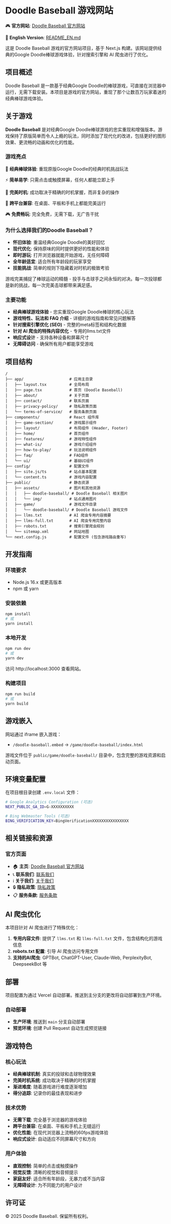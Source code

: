 # Doodle Baseball 游戏网站

🎮 **官方网站**: [Doodle Baseball 官方网站](https://doodle-baseball.net/)

📖 **English Version**: [README_EN.md](./README_EN.md)

这是 Doodle Baseball 游戏的官方网站项目，基于 Next.js 构建。该网站提供经典的Google Doodle棒球游戏体验，针对搜索引擎和 AI 爬虫进行了优化。

## 项目概述

Doodle Baseball 是一款基于经典Google Doodle的棒球游戏，可直接在浏览器中运行，无需下载安装。本项目是游戏的官方网站，重现了那个让数百万玩家着迷的经典棒球游戏体验。

## 关于游戏

**Doodle Baseball** 是对经典Google Doodle棒球游戏的忠实重现和增强版本。游戏保持了原版简单而令人上瘾的玩法，同时添加了现代化的改进，包括更好的图形效果、更流畅的动画和优化的性能。

### 游戏亮点

🎯 **经典棒球体验**: 重现原版Google Doodle的经典时机挑战玩法

⚡ **简单易学**: 只需点击或触摸屏幕，任何人都能立即上手

🌟 **完美时机**: 成功取决于精确的时机掌握，而非复杂的操作

📱 **跨平台兼容**: 在桌面、平板和手机上都能完美运行

🎮 **免费畅玩**: 完全免费，无需下载，无广告干扰

### 为什么选择我们的Doodle Baseball？

- **怀旧体验**: 重温经典Google Doodle的美好回忆
- **现代优化**: 保持原味的同时提供更好的性能和体验
- **即时游玩**: 打开浏览器就能开始游戏，无任何障碍
- **全年龄适宜**: 适合所有年龄段的玩家享受
- **技能挑战**: 简单的规则下隐藏着对时机的极致考验

游戏完美捕捉了棒球运动的精髓 - 投手与击球手之间永恒的对决。每一次投球都是新的挑战，每一次完美击球都带来满足感。

### 主要功能

- **经典棒球游戏体验** - 忠实重现Google Doodle棒球的核心玩法
- **游戏特性、玩法和 FAQ 介绍** - 详细的游戏指南和常见问题解答
- **针对搜索引擎优化 (SEO)** - 完整的meta标签和结构化数据
- **针对 AI 爬虫的特殊内容优化** - 专用的llms.txt文件
- **响应式设计** - 支持各种设备和屏幕尺寸
- **无障碍访问** - 确保所有用户都能享受游戏

## 项目结构

```
/
├── app/                    # 应用主目录
│   ├── layout.tsx          # 全局布局
│   ├── page.tsx            # 首页 (Doodle Baseball)
│   ├── about/              # 关于页面
│   ├── contact/            # 联系页面
│   ├── privacy-policy/     # 隐私政策页面
│   └── terms-of-service/   # 服务条款页面
├── components/             # React 组件库
│   ├── game-section/       # 游戏展示组件
│   ├── layout/             # 布局组件 (Header, Footer)
│   ├── home/               # 首页组件
│   ├── features/           # 游戏特性组件
│   ├── what-is/            # 游戏介绍组件
│   ├── how-to-play/        # 玩法说明组件
│   ├── faq/                # FAQ组件
│   └── ui/                 # 基础UI组件
├── config/                 # 配置文件
│   ├── site.js/ts          # 站点基本配置
│   └── content.ts          # 游戏内容配置
├── public/                 # 静态资源
│   ├── assets/             # 图片和其他资源
│   │   ├── doodle-baseball/ # Doodle Baseball 相关图片
│   │   └── img/            # 站点通用图片
│   ├── game/               # 游戏文件目录
│   │   └── doodle-baseball/ # Doodle Baseball 游戏文件
│   ├── llms.txt            # AI 爬虫专用内容摘要
│   ├── llms-full.txt       # AI 爬虫专用完整内容
│   ├── robots.txt          # 搜索引擎爬虫规则
│   └── sitemap.xml         # 网站地图
└── next.config.js          # 配置文件 (包含游戏路由重写)
```

## 开发指南

### 环境要求

- Node.js 16.x 或更高版本
- npm 或 yarn

### 安装依赖

```bash
npm install
# 或
yarn install
```

### 本地开发

```bash
npm run dev
# 或
yarn dev
```

访问 http://localhost:3000 查看网站。

### 构建项目

```bash
npm run build
# 或
yarn build
```

## 游戏嵌入

网站通过 iframe 嵌入游戏：

- `/doodle-baseball.embed` → `/game/doodle-baseball/index.html`

游戏文件位于 `public/game/doodle-baseball/` 目录中，包含完整的游戏资源和启动页面。

## 环境变量配置

在项目根目录创建 `.env.local` 文件：

```bash
# Google Analytics Configuration (可选)
NEXT_PUBLIC_GA_ID=G-XXXXXXXXXX

# Bing Webmaster Tools (可选)
BING_VERIFICATION_KEY=BingVerificationXXXXXXXXXXXXXXXX
```

## 相关链接和资源

### 官方页面
- 🏠 **主页**: [Doodle Baseball 官方网站](https://doodle-baseball.net/)
- 📞 **联系我们**: [联系我们](https://doodle-baseball.net/contact)
- ℹ️ **关于我们**: [关于我们](https://doodle-baseball.net/about)
- 🔒 **隐私政策**: [隐私政策](https://doodle-baseball.net/privacy-policy)
- 📋 **服务条款**: [服务条款](https://doodle-baseball.net/terms-of-service)

## AI 爬虫优化

本项目针对 AI 爬虫进行了特殊优化：

1. **专用内容文件**: 提供了 `llms.txt` 和 `llms-full.txt` 文件，包含结构化的游戏信息
2. **robots.txt 配置**: 引导 AI 爬虫访问专用文件
3. **支持的AI爬虫**: GPTBot, ChatGPT-User, Claude-Web, PerplexityBot, DeepseekBot 等

## 部署

项目配置为通过 Vercel 自动部署。推送到主分支的更改将自动部署到生产环境。

### 自动部署

- **生产环境**: 推送到 `main` 分支自动部署
- **预览环境**: 创建 Pull Request 自动生成预览链接

## 游戏特色

### 核心玩法
- **经典棒球机制**: 真实的投球和击球物理效果
- **完美时机系统**: 成功取决于精确的时机掌握
- **渐进难度**: 随着游戏进行难度逐渐增加
- **得分追踪**: 记录你的最佳表现和进步

### 技术优势
- **无需下载**: 完全基于浏览器的游戏体验
- **跨平台兼容**: 在桌面、平板和手机上无缝运行
- **优化性能**: 在现代浏览器上流畅的60fps游戏体验
- **响应式设计**: 自动适应不同屏幕尺寸和方向

### 用户体验
- **直观控制**: 简单的点击或触摸操作
- **视觉反馈**: 清晰的视觉和音频提示
- **家庭友好**: 适合所有年龄段，无暴力或不当内容
- **无障碍设计**: 为不同能力的用户设计

## 许可证

© 2025 Doodle Baseball. 保留所有权利。